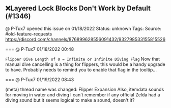 ## ❌Layered Lock Blocks Don't Work by Default (#1346)
@ P-Tux7 opened this issue on 01/18/2022
Status: unknown
Tags: 
Source: #old-feature-requests https://discord.com/channels/876899628556091432/932798533155815526


=== @ P-Tux7 01/18/2022 00:48

```Flipper Dive Length of 0 = Infinite or Infinite Diving Flag```
Now that manual dive cancelling is a thing for flippers, this would be a handy upgrade to have. Probably needs to remind you to enable that flag in the tooltip...

=== @ P-Tux7 01/19/2022 08:43

(meta) thread name was changed: Flipper Expansion
Also, itemdata sounds for moving in water and diving
I can't remember if any official Zelda had a diving sound but it seems logical to make a sound, doesn't it?
